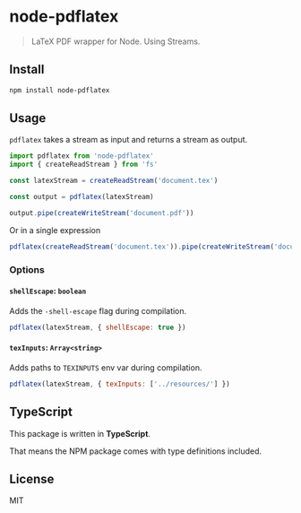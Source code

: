 node-pdflatex
=============
> LaTeX PDF wrapper for Node. Using Streams.


Install
-------
```sh
npm install node-pdflatex
```

Usage
-----

`pdflatex` takes a stream as input and returns a stream as output.

```js
import pdflatex from 'node-pdflatex'
import { createReadStream } from 'fs'

const latexStream = createReadStream('document.tex')

const output = pdflatex(latexStream)

output.pipe(createWriteStream('document.pdf'))
```

Or in a single expression

```js
pdflatex(createReadStream('document.tex')).pipe(createWriteStream('document.tex'))
```


### Options

#### `shellEscape`: `boolean`

Adds the `-shell-escape` flag during compilation.

```js
pdflatex(latexStream, { shellEscape: true })
```

#### `texInputs`: `Array<string>`

Adds paths to `TEXINPUTS` env var during compilation.

```js
pdflatex(latexStream, { texInputs: ['../resources/'] })
```


TypeScript
----------

This package is written in **TypeScript**.

That means the NPM package comes with type definitions included.


License
-------
MIT
